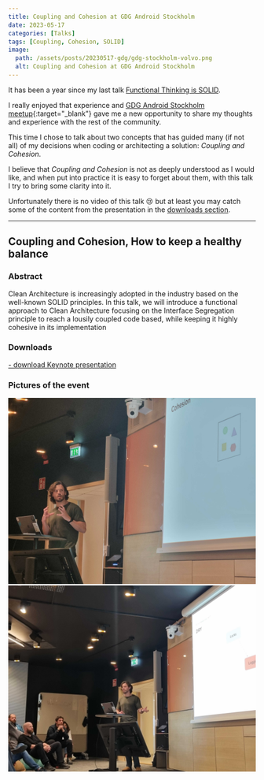 ```yaml
---
title: Coupling and Cohesion at GDG Android Stockholm
date: 2023-05-17
categories: [Talks]
tags: [Coupling, Cohesion, SOLID]
image:
  path: /assets/posts/20230517-gdg/gdg-stockholm-volvo.png
  alt: Coupling and Cohesion at GDG Android Stockholm
---
```

It has been a year since my last talk [Functional Thinking is SOLID](../fp-functional-thinking-SOLID).

I really enjoyed that experience and 
[GDG Android Stockholm meetup](https://www.meetup.com/gdg-android-stockholm/events/293123594){:target="_blank"}
gave me a new opportunity to share my thoughts and experience with the rest of the community.

This time I chose to talk about two concepts that has guided many (if not all) of my decisions when coding or 
architecting a solution: _Coupling and Cohesion_. 

I believe that _Coupling and Cohesion_ is not as deeply understood as I would like, and when put into practice it is 
easy to forget about them, with this talk I try to bring some clarity into it.

Unfortunately there is no video of this talk 😢 but at least you may catch some of the content from the presentation 
in the [downloads section](#-downloads).

---

## Coupling and Cohesion, How to keep a healthy balance

### Abstract

Clean Architecture is increasingly adopted in the industry based on the well-known SOLID principles. In this talk, 
we will introduce a functional approach to Clean Architecture focusing on the Interface Segregation principle to 
reach a lousily coupled code based, while keeping it highly cohesive in its implementation

### <i class="fa-solid fa-download"></i> Downloads

<a href="/assets/posts/20230517-gdg/gdg - Coupling and Cohesion.key"
title="Download Coupling and Cohesion.key"
download="[dekoupled][Chiaradia Juan][gdg] Coupling and Cohesion.key"> 
  <i class="fa-solid fa-download"></i> - download Keynote presentation <i class="fa-solid fa-file"></i>
</a>

### Pictures of the event

![cohesion](/assets/posts/20230517-gdg/20230517_195124.jpg)
![dry](/assets/posts/20230517-gdg/20230517_201538.jpg)


